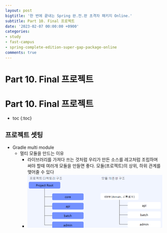 ```yaml
---
layout: post
bigtitle: '한 번에 끝내는 Spring 완.전.판 초격차 패키지 Online.'
subtitle: Part 10. Final 프로젝트
date: '2023-02-07 00:00:00 +0900'
categories:
- study
- fast-campus
- spring-complete-edition-super-gap-package-online
comments: true
---
```


# Part 10. Final 프로젝트

# Part 10. Final 프로젝트

* toc
{:toc}

## 프로젝트 셋팅
+ Gradle multi module
  + 멀티 모듈을 만드는 이유
    + 라이브러리를 가져다 쓰는 것처럼 우리가 만든 소스를 레고처럼 조립하며 써야 할때 여러개 모듈을 만들면 좋다. 모듈(프로젝트)의 상위, 하위 관계를 맺어줄 수 있다
    + ![img.png](Part10-Final-Project.png)

